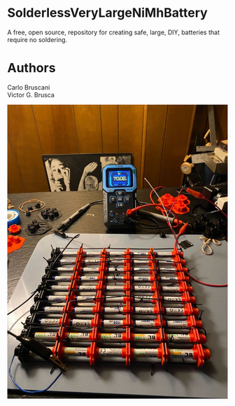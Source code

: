 # SolderlessVeryLargeNiMhBattery
A free, open source, repository for creating safe, large, DIY, batteries that require no soldering.

# Authors
Carlo Bruscani<br>
Victor G. Brusca<br>

![alt text](https://github.com/vbrusca/SolderlessVeryLargeNiMhBattery/blob/main/large_aaa_nimh_batt_sm.jpg?raw=true)
